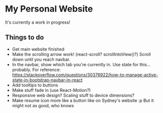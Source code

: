 # My Personal Website

It's currently a work in progress!

## Things to do

- Get main website finished
- Make the scrolling arrow work! (react-scroll? scrollIntoView()?) Scroll down until you reach navbar.
- In the navbar, show which tab you're currently in. Use state for this... probably. For reference: https://stackoverflow.com/questions/30376922/how-to-manage-active-state-in-bootstrap-navbar-in-react
- Add tooltips to buttons
- Make stuff fade in (use React-Motion?)
- Responsive web design? Scaling stuff to device dimensions?
- Make resume icon more like a button like on Sydney's website :p But it might not as good, who knows

